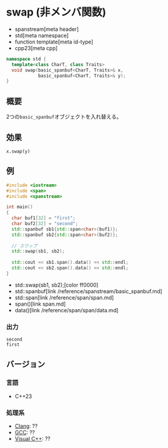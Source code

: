 # swap (非メンバ関数)
* spanstream[meta header]
* std[meta namespace]
* function template[meta id-type]
* cpp23[meta cpp]

```cpp
namespace std {
  template<class CharT, class Traits>
  void swap(basic_spanbuf<CharT, Traits>& x,
            basic_spanbuf<CharT, Traits>& y);
}
```

## 概要
2つの`basic_spanbuf`オブジェクトを入れ替える。

## 効果
`x.swap(y)`

## 例
```cpp example
#include <iostream>
#include <span>
#include <spanstream>

int main()
{
  char buf1[32] = "first";
  char buf2[32] = "second";
  std::spanbuf sb1{std::span<char>(buf1)};
  std::spanbuf sb2{std::span<char>(buf2)};
  
  // スワップ
  std::swap(sb1, sb2);
  
  std::cout << sb1.span().data() << std::endl;
  std::cout << sb2.span().data() << std::endl;
}
```
* std::swap(sb1, sb2);[color ff0000]
* std::spanbuf[link /reference/spanstream/basic_spanbuf.md]
* std::span<char>[link /reference/span/span.md]
* span()[link span.md]
* data()[link /reference/span/span/data.md]

### 出力
```
second
first
```


## バージョン
### 言語
- C++23

### 処理系
- [Clang](/implementation.md#clang): ??
- [GCC](/implementation.md#gcc): ??
- [Visual C++](/implementation.md#visual_cpp): ??
